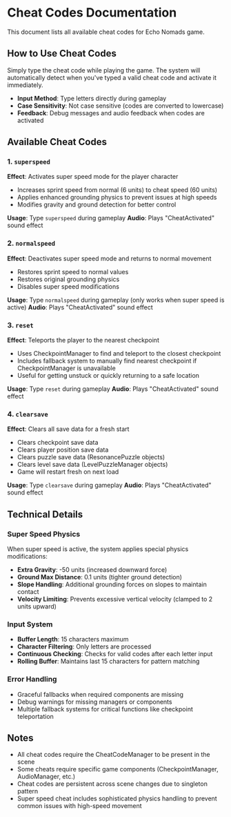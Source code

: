 # Cheat Codes Documentation

This document lists all available cheat codes for Echo Nomads game.

## How to Use Cheat Codes

Simply type the cheat code while playing the game. The system will automatically detect when you've typed a valid cheat code and activate it immediately.

- **Input Method**: Type letters directly during gameplay
- **Case Sensitivity**: Not case sensitive (codes are converted to lowercase)
- **Feedback**: Debug messages and audio feedback when codes are activated

## Available Cheat Codes

### 1. `superspeed`
**Effect**: Activates super speed mode for the player character
- Increases sprint speed from normal (6 units) to cheat speed (60 units)
- Applies enhanced grounding physics to prevent issues at high speeds
- Modifies gravity and ground detection for better control

**Usage**: Type `superspeed` during gameplay
**Audio**: Plays "CheatActivated" sound effect

### 2. `normalspeed`
**Effect**: Deactivates super speed mode and returns to normal movement
- Restores sprint speed to normal values
- Restores original grounding physics
- Disables super speed modifications

**Usage**: Type `normalspeed` during gameplay (only works when super speed is active)
**Audio**: Plays "CheatActivated" sound effect

### 3. `reset`
**Effect**: Teleports the player to the nearest checkpoint
- Uses CheckpointManager to find and teleport to the closest checkpoint
- Includes fallback system to manually find nearest checkpoint if CheckpointManager is unavailable
- Useful for getting unstuck or quickly returning to a safe location

**Usage**: Type `reset` during gameplay
**Audio**: Plays "CheatActivated" sound effect

### 4. `clearsave`
**Effect**: Clears all save data for a fresh start
- Clears checkpoint save data
- Clears player position save data
- Clears puzzle save data (ResonancePuzzle objects)
- Clears level save data (LevelPuzzleManager objects)
- Game will restart fresh on next load

**Usage**: Type `clearsave` during gameplay
**Audio**: Plays "CheatActivated" sound effect

## Technical Details

### Super Speed Physics
When super speed is active, the system applies special physics modifications:
- **Extra Gravity**: -50 units (increased downward force)
- **Ground Max Distance**: 0.1 units (tighter ground detection)
- **Slope Handling**: Additional grounding forces on slopes to maintain contact
- **Velocity Limiting**: Prevents excessive vertical velocity (clamped to 2 units upward)

### Input System
- **Buffer Length**: 15 characters maximum
- **Character Filtering**: Only letters are processed
- **Continuous Checking**: Checks for valid codes after each letter input
- **Rolling Buffer**: Maintains last 15 characters for pattern matching

### Error Handling
- Graceful fallbacks when required components are missing
- Debug warnings for missing managers or components
- Multiple fallback systems for critical functions like checkpoint teleportation

## Notes
- All cheat codes require the CheatCodeManager to be present in the scene
- Some cheats require specific game components (CheckpointManager, AudioManager, etc.)
- Cheat codes are persistent across scene changes due to singleton pattern
- Super speed cheat includes sophisticated physics handling to prevent common issues with high-speed movement
